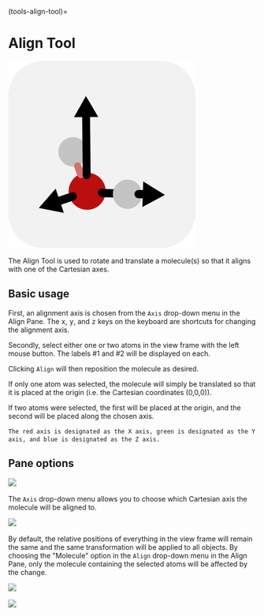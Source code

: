 (tools-align-tool)=

# Align Tool

![The icon of the Align Tool in light mode.](../../_static/icon_align.svg)

The Align Tool is used to rotate and translate a molecule(s) so that it aligns with one of the Cartesian axes.

## Basic usage

First, an alignment axis is chosen from the `Axis` drop-down menu in the Align Pane.
The <kbd>x</kbd>, <kbd>y</kbd>, and <kbd>z</kbd> keys on the keyboard are shortcuts for changing the alignment axis.

Secondly, select either one or two atoms in the view frame with the left mouse button.
The labels #1 and #2 will be displayed on each.

Clicking `Align` will then reposition the molecule as desired.

If only one atom was selected, the molecule will simply be translated so that it is placed at the origin (i.e. the Cartesian coordinates (0,0,0)).

If two atoms were selected, the first will be placed at the origin, and the second will be placed along the chosen axis.

```{tip}
The red axis is designated as the X axis, green is designated as the Y axis, and blue is designated as the Z axis.
```

## Pane options

![](../../_static/e3143779-956e-4d83-ac28-dc2f79bf2194.png)

The `Axis` drop-down menu allows you to choose which Cartesian axis the molecule will be aligned to.

![](../../_static/ec6c967d-5df0-41b8-b692-93123f8a0462.png)

By default, the relative positions of everything in the view frame will remain the same and the same transformation will be applied to all objects.
By choosing the "Molecule" option in the `Align` drop-down menu in the Align Pane, only the molecule containing the selected atoms will be affected by the change.

![](../../_static/c1839173-f147-444d-b9c9-9ebb2e0a28f4.png)

![](../../_static/ca04487a-6f68-45ca-a5bf-92a2daf99194.png)

